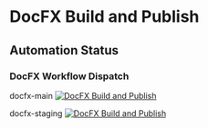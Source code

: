 # DocFX Build and Publish

## Automation Status

### DocFX Workflow Dispatch

docfx-main
[![DocFX Build and Publish](https://github.com/JimBobUKII/docfx_project/actions/workflows/docfx-main.yml/badge.svg?event=workflow_dispatch)](https://github.com/JimBobUKII/docfx_project/actions/workflows/docfx-main.yml)

docfx-staging
[![DocFX Build and Publish](https://github.com/JimBobUKII/docfx_project/actions/workflows/docfx-staging.yml/badge.svg?branch=main)](https://github.com/JimBobUKII/docfx_project/actions/workflows/docfx-staging.yml)
